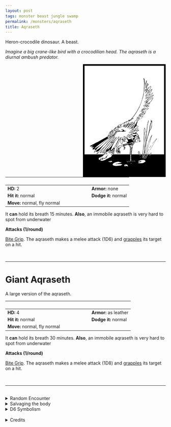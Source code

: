 ```yaml
---
layout: post
tags: monster beast jungle swamp
permalink: /monsters/aqraseth
title: Aqraseth
---
```


Heron-crocodile dinosaur. A beast.

_Imagine a big crane-like bird with a crocodilian head. The aqraseth is a diurnal ambush predator._

<img align="right" width=250px  src="/images/Aqraseth.png"  style="border:5px solid black">

|  <span style="display: inline-block; width:250px"></span>  |  |
| -------- | --------|
| **HD:** 2 | **Armor:** none  |
| **Hit it:** normal    | **Dodge it:** normal  |
| **Move:** normal, fly normal     |   | 

It **can** hold its breath 15 minutes.
**Also**, an immobile aqraseth is very hard to spot from underwater

**Attacks (1/round)**

<ins>Bite Grip</ins>. The aqraseth makes a melee attack (1D6) and [grapples](/2020/11/10/extra-rules/#conditions) its target on a hit.

<br>

---

# Giant Aqraseth

A large version of the aqraseth.

|  <span style="display: inline-block; width:250px"></span>  |  |
| -------- | --------|
| **HD:** 4 | **Armor:** as leather  |
| **Hit it:** normal    | **Dodge it:** normal  |
| **Move:** normal, fly normal     |   | 

It **can** hold its breath 30 minutes.
**Also**, an immobile aqraseth is very hard to spot from underwater

**Attacks (1/round)**

<ins>Bite Grip</ins>. The aqraseth makes a melee attack (1D8) and [grapples](/2020/11/10/extra-rules/#conditions) its target on a hit.

<br>

---

<br> 

<details markdown="1">
<summary>Random Encounter</summary>

1. **Monster:** 2D6 aqraseths or 1D4 giant aqraseths.
1. **Lair:** Very high mounds of dirt in shallow waters. 25% chance that there are eggs, 25% chance that there are hatchlings. <br>	&nbsp; OR <br>	**Omen:** Hissing sounds... from above?
1. **Spoor:** The floating body of a devoured catfish.
1. **Tracks:** Big duck-like tracks in the mud.
1. **Trace:** Many hissing noises far away in the sky.
1. **Trace:** Spitball of feathers and fish bones.
</details>

<details markdown="1">
<summary>Salvaging the body</summary>

Aqraseth meat is actually delicious, their bones make very good flutes, and their feathers are used in ceremonial garments. 
</details>

<details markdown="1">
<summary>D6 Symbolism</summary>
In local cultures the aqraseth is a symbol of ...

1. Patience
1. Traps
1. Intelligence
1. Fishing
1. The River
1. Sacred 
</details>

<br>

<details markdown="1">
<summary>Credits</summary>
Aqraseths are a creation of  [Richard J. Leblanc Jr](http://savevsdragon.blogspot.com/) found in the [Creature Compendium](https://www.drivethrurpg.com/product/147588/CC1-Creature-Compendium). I matched its abilities with those of a DnD crocodile and made a giant version, because it looks like a semi-plausible dinosaur species already. — SaltyGoo
</details>
